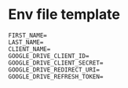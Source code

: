 # Env file template

```
FIRST_NAME=
LAST_NAME=
CLIENT_NAME=
GOOGLE_DRIVE_CLIENT_ID=
GOOGLE_DRIVE_CLIENT_SECRET=
GOOGLE_DRIVE_REDIRECT_URI=
GOOGLE_DRIVE_REFRESH_TOKEN=
```
